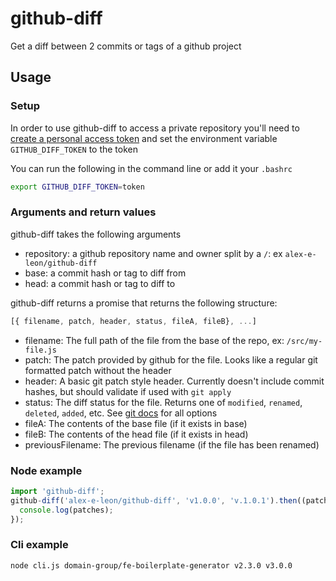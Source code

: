 # github-diff

Get a diff between 2 commits or tags of a github project

## Usage

### Setup
In order to use github-diff to access a private repository you'll need to
[create a personal access token](https://github.com/settings/tokens)
and set the environment variable `GITHUB_DIFF_TOKEN` to the token

You can run the following in the command line or add it your `.bashrc`

```bash
export GITHUB_DIFF_TOKEN=token
```

### Arguments and return values

github-diff takes the following arguments

- repository: a github repository name and owner split by a `/`: ex `alex-e-leon/github-diff`
- base: a commit hash or tag to diff from
- head: a commit hash or tag to diff to

github-diff returns a promise that returns the following structure:

```javascript
[{ filename, patch, header, status, fileA, fileB}, ...]
```

- filename: The full path of the file from the base of the repo, ex: `/src/my-file.js`
- patch: The patch provided by github for the file. Looks like a regular git formatted patch without the header
- header: A basic git patch style header. Currently doesn't include commit hashes, but should validate if used with `git apply`
- status: The diff status for the file. Returns one of `modified`, `renamed`, `deleted`, `added`, etc. See [git docs](https://git-scm.com/docs/git-status) for all options
- fileA: The contents of the base file (if it exists in base)
- fileB: The contents of the head file (if it exists in head)
- previousFilename: The previous filename (if the file has been renamed)

### Node example

```javascript
import 'github-diff';
github-diff('alex-e-leon/github-diff', 'v1.0.0', 'v.1.0.1').then((patches) => {
  console.log(patches);
});
```

### Cli example

```shell
node cli.js domain-group/fe-boilerplate-generator v2.3.0 v3.0.0
```
